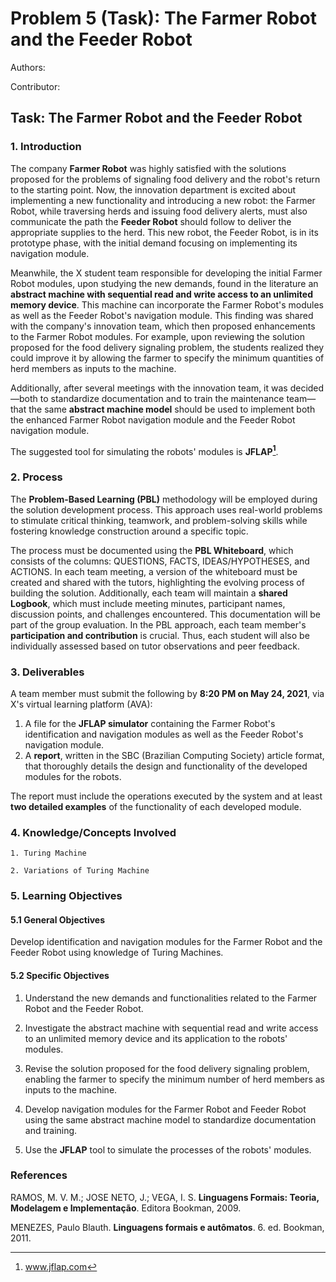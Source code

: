 # **Problem 5 (Task): The Farmer Robot and the Feeder Robot**
 
Authors:  

Contributor: 
 
## Task: The Farmer Robot and the Feeder Robot

### **1. Introduction**

The company **Farmer Robot** was highly satisfied with the solutions proposed for the problems of signaling food delivery and the robot's return to the starting point. Now, the innovation department is excited about implementing a new functionality and introducing a new robot: the Farmer Robot, while traversing herds and issuing food delivery alerts, must also communicate the path the **Feeder Robot** should follow to deliver the appropriate supplies to the herd. This new robot, the Feeder Robot, is in its prototype phase, with the initial demand focusing on implementing its navigation module.

Meanwhile, the X student team responsible for developing the initial Farmer Robot modules, upon studying the new demands, found in the literature an **abstract machine with sequential read and write access to an unlimited memory device**. This machine can incorporate the Farmer Robot's modules as well as the Feeder Robot's navigation module. This finding was shared with the company's innovation team, which then proposed enhancements to the Farmer Robot modules. For example, upon reviewing the solution proposed for the food delivery signaling problem, the students realized they could improve it by allowing the farmer to specify the minimum quantities of herd members as inputs to the machine. 

Additionally, after several meetings with the innovation team, it was decided—both to standardize documentation and to train the maintenance team—that the same **abstract machine model** should be used to implement both the enhanced Farmer Robot navigation module and the Feeder Robot navigation module.

The suggested tool for simulating the robots' modules is **JFLAP[^1]**.

[^1]: www.jflap.com



### **2. Process**

The **Problem-Based Learning (PBL)** methodology will be employed during the solution development process. This approach uses real-world problems to stimulate critical thinking, teamwork, and problem-solving skills while fostering knowledge construction around a specific topic.

The process must be documented using the **PBL Whiteboard**, which consists of the columns: QUESTIONS, FACTS, IDEAS/HYPOTHESES, and ACTIONS. In each team meeting, a version of the whiteboard must be created and shared with the tutors, highlighting the evolving process of building the solution. Additionally, each team will maintain a **shared Logbook**, which must include meeting minutes, participant names, discussion points, and challenges encountered. This documentation will be part of the group evaluation. In the PBL approach, each team member's **participation and contribution** is crucial. Thus, each student will also be individually assessed based on tutor observations and peer feedback.



### **3. Deliverables**

A team member must submit the following by **8:20 PM on May 24, 2021**, via X's virtual learning platform (AVA):  

1. A file for the **JFLAP simulator** containing the Farmer Robot's identification and navigation modules as well as the Feeder Robot's navigation module.  
2. A **report**, written in the SBC (Brazilian Computing Society) article format, that thoroughly details the design and functionality of the developed modules for the robots.  

The report must include the operations executed by the system and at least **two detailed examples** of the functionality of each developed module.


### **4. Knowledge/Concepts Involved**

    1. Turing Machine  

    2. Variations of Turing Machine  



### **5. Learning Objectives**

#### **5.1 General Objectives**

Develop identification and navigation modules for the Farmer Robot and the Feeder Robot using knowledge of Turing Machines.


#### **5.2 Specific Objectives**

1. Understand the new demands and functionalities related to the Farmer Robot and the Feeder Robot.  

2. Investigate the abstract machine with sequential read and write access to an unlimited memory device and its application to the robots' modules.  

3. Revise the solution proposed for the food delivery signaling problem, enabling the farmer to specify the minimum number of herd members as inputs to the machine.  

4. Develop navigation modules for the Farmer Robot and Feeder Robot using the same abstract machine model to standardize documentation and training.  

5. Use the **JFLAP** tool to simulate the processes of the robots' modules.  

### </a> References 
RAMOS, M. V. M.; JOSE NETO, J.; VEGA, I. S. **Linguagens Formais: Teoria, Modelagem e Implementação**. Editora Bookman, 2009.

MENEZES, Paulo Blauth. **Linguagens formais e autômatos**. 6. ed. Bookman, 2011.
